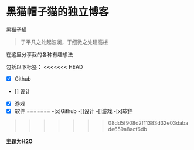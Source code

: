 # 黑猫帽子猫的独立博客

[黑猫子猫](http://blackhat-cat.github.io)

> 于平凡之处起波澜，于细微之处建高楼

在这里分享我的各种有趣想法

包括以下标签：
<<<<<<< HEAD
- [x] Github
- [] 设计
- [x] 游戏
- [x] 软件
=======
-[x]Github
-[]设计
-[]游戏
-[x]软件
>>>>>>> 08dd5f908d2f11383d32e03dabade659a8acf6db

**主题为H2O**
